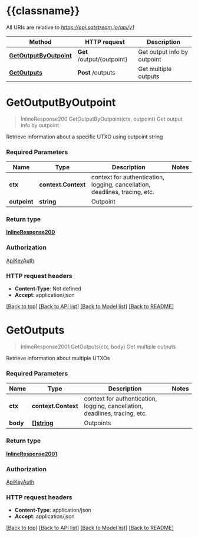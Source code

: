 # {{classname}}

All URIs are relative to *https://api.satstream.io/api/v1*

Method | HTTP request | Description
------------- | ------------- | -------------
[**GetOutputByOutpoint**](OutputsApi.md#GetOutputByOutpoint) | **Get** /output/{outpoint} | Get output info by outpoint
[**GetOutputs**](OutputsApi.md#GetOutputs) | **Post** /outputs | Get multiple outputs

# **GetOutputByOutpoint**
> InlineResponse200 GetOutputByOutpoint(ctx, outpoint)
Get output info by outpoint

Retrieve information about a specific UTXO using outpoint string

### Required Parameters

Name | Type | Description  | Notes
------------- | ------------- | ------------- | -------------
 **ctx** | **context.Context** | context for authentication, logging, cancellation, deadlines, tracing, etc.
  **outpoint** | **string**| Outpoint | 

### Return type

[**InlineResponse200**](inline_response_200.md)

### Authorization

[ApiKeyAuth](../README.md#ApiKeyAuth)

### HTTP request headers

 - **Content-Type**: Not defined
 - **Accept**: application/json

[[Back to top]](#) [[Back to API list]](../README.md#documentation-for-api-endpoints) [[Back to Model list]](../README.md#documentation-for-models) [[Back to README]](../README.md)

# **GetOutputs**
> InlineResponse2001 GetOutputs(ctx, body)
Get multiple outputs

Retrieve information about multiple UTXOs

### Required Parameters

Name | Type | Description  | Notes
------------- | ------------- | ------------- | -------------
 **ctx** | **context.Context** | context for authentication, logging, cancellation, deadlines, tracing, etc.
  **body** | [**[]string**](string.md)| Outpoints | 

### Return type

[**InlineResponse2001**](inline_response_200_1.md)

### Authorization

[ApiKeyAuth](../README.md#ApiKeyAuth)

### HTTP request headers

 - **Content-Type**: application/json
 - **Accept**: application/json

[[Back to top]](#) [[Back to API list]](../README.md#documentation-for-api-endpoints) [[Back to Model list]](../README.md#documentation-for-models) [[Back to README]](../README.md)


